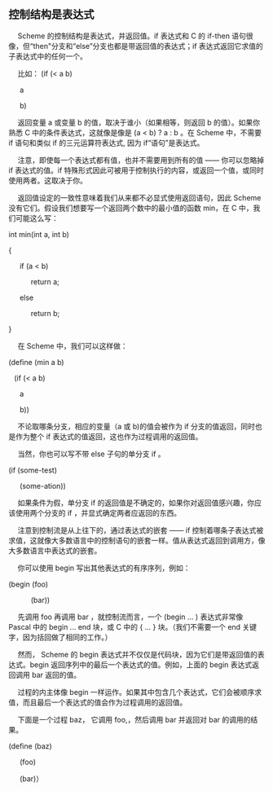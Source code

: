 ## 控制结构是表达式

&ensp; &ensp;Scheme 的控制结构是表达式，并返回值。if 表达式和 C 的 if-then 语句很像，但“then"分支和“else”分支也都是带返回值的表达式；if 表达式返回它求值的子表达式中的任何一个。

&ensp; &ensp;比如：
(if (< a b)

&ensp; &ensp; a

&ensp; &ensp; b)


&ensp; &ensp;返回变量 a 或变量 b 的值，取决于谁小（如果相等，则返回 b 的值）。如果你熟悉 C 中的条件表达式，这就像是像是 (a < b) ? a : b 。在 Scheme 中，不需要 if 语句和类似 if 的三元运算符表达式, 因为 if“语句”是表达式。

&ensp; &ensp;注意，即使每一个表达式都有值，也并不需要用到所有的值 —— 你可以忽略掉 if 表达式的值。if 特殊形式因此可被用于控制执行的内容，或返回一个值，或同时使用两者。这取决于你。

&ensp; &ensp;返回值设定的一致性意味着我们从来都不必显式使用返回语句，因此 Scheme 没有它们。假设我们想要写一个返回两个数中的最小值的函数 min，在 C 中，我们可能这么写：

int min(int a, int b)

{

&ensp; &ensp; if (a < b)

&ensp; &ensp; &ensp; &ensp; return a;

&ensp; &ensp; else

&ensp; &ensp; &ensp; &ensp; return b;

}

&ensp; &ensp;在 Scheme 中，我们可以这样做：

(define (min a b)

&ensp; (if (< a b)

&ensp; &ensp; a

&ensp; &ensp; b))


&ensp; &ensp;不论取哪条分支，相应的变量（a 或 b)的值会被作为 if 分支的值返回，同时也是作为整个 if 表达式的值返回，这也作为过程调用的返回值。

&ensp; &ensp;当然，你也可以写不带 else 子句的单分支 if 。

(if (some-test)

&ensp; &ensp; (some-ation))

&ensp; &ensp;如果条件为假，单分支 if 的返回值是不确定的，如果你对返回值感兴趣，你应该使用两个分支的 if ，并显式确定两者应返回的东西。

&ensp; &ensp;注意到控制流是从上往下的，通过表达式的嵌套 —— if 控制着哪条子表达式被求值，这就像大多数语言中的控制语句的嵌套一样。值从表达式返回到调用方，像大多数语言中表达式的嵌套。

&ensp; &ensp;你可以使用 begin 写出其他表达式的有序序列，例如：

(begin (foo)

&ensp; &ensp; &ensp; &ensp; (bar))



&ensp; &ensp;先调用 foo 再调用 bar ，就控制流而言，一个 (begin ... ) 表达式非常像 Pascal 中的 begin ... end 块，或 C 中的 { ... } 块。（我们不需要一个 end 关键字，因为括回做了相同的工作。）

&ensp; &ensp;然而， Scheme 的 begin 表达式并不仅仅是代码块，因为它们是带返回值的表达式。begin 返回序列中的最后一个表达式的值。例如，上面的 begin 表达式返回调用 bar 返回的值。

&ensp; &ensp;过程的内主体像 begin 一样运作。如果其中包含几个表达式，它们会被顺序求值，而且最后一个表达式的值会作为过程调用的返回值。

&ensp; &ensp;下面是一个过程 baz， 它调用 foo,，然后调用 bar 并返回对 bar 的调用的结果。

(define (baz)

&ensp; &ensp; (foo)

&ensp; &ensp; (bar)）
